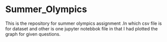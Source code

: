 # Summer_Olympics
This is the repository for summer olympics assignment .In which csv file is for dataset and other is one jupyter notebbok file  in that I had plotted the graph for given questions. 
